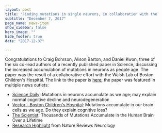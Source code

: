 ```yaml
---
layout: post
title: "Finding mutations in single neurons, in collaboration with the Walsh Lab"
subtitle: "December 7, 2017"
page_name: news-item
show_sidebar: false
hero_image: ""
hide_footer: true
date: "2017-12-07"

---
```


Congratulations to Craig Bohrson, Alison Barton, and Daniel Kwon, three of the six co-lead authors of a recently published paper in Science, discussing the increased accumulation of mutations in neurons as people age. The paper was the result of a collaborative effort with the Walsh Lab of Boston Children's Hospital. The link to the paper is [here](http://science.sciencemag.org/content/early/2017/12/06/science.aao4426); the paper was featured in multiple news outlets:

- [Science Daily](https://www.sciencedaily.com/releases/2017/12/171207141638.htm): Mutations in neurons accumulate as we age; may explain normal cognitive decline and neurodegeneration
- [Vector - Boston Children's Hospital](https://vector.childrenshospital.org/2017/12/age-related-neuronal-mutations-genosenium/): Mutations accumulate in our brain cells as we age. Do they explain cognitive loss?
- [The Scientist](https://www.the-scientist.com/?articles.view/articleNo/51118/title/Thousands-of-Mutations-Accumulate-in-the-Human-Brain-Over-a-Lifetime/): Thousands of Mutations Accumulate in the Human Brain Over a Lifetime 
- [Research Highlight](https://www.nature.com/articles/nrneurol.2017.181) from Nature Reviews Neurology 